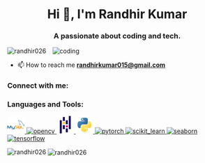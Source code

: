 <h1 align="center">Hi 👋, I'm Randhir Kumar</h1>
<h3 align="center">A passionate about coding and tech.</h3>

<img align="right" alt="coding" width="400" src="https://camo.githubusercontent.com/45f38275a43c21d597af89d2576204d3f4668ae29d0e09f8005421ad7746ac23/68747470733a2f2f676174746f6e7765622e756b792e6564752f666163756c74792f6c69756d2f6d6c2f736c6964655f7374726964652e676966">
<p align="left"> <img src="https://komarev.com/ghpvc/?username=randhir026&label=Profile%20views&color=0e75b6&style=flat" alt="randhir026" /> </p>

- 📫 How to reach me **randhirkumar015@gmail.com**

<h3 align="left">Connect with me:</h3>
<p align="left">
</p>

<h3 align="left">Languages and Tools:</h3>
<p align="left"> <a href="https://www.mysql.com/" target="_blank" rel="noreferrer"> <img src="https://raw.githubusercontent.com/devicons/devicon/master/icons/mysql/mysql-original-wordmark.svg" alt="mysql" width="40" height="40"/> </a> <a href="https://opencv.org/" target="_blank" rel="noreferrer"> <img src="https://www.vectorlogo.zone/logos/opencv/opencv-icon.svg" alt="opencv" width="40" height="40"/> </a> <a href="https://pandas.pydata.org/" target="_blank" rel="noreferrer"> <img src="https://raw.githubusercontent.com/devicons/devicon/2ae2a900d2f041da66e950e4d48052658d850630/icons/pandas/pandas-original.svg" alt="pandas" width="40" height="40"/> </a> <a href="https://www.python.org" target="_blank" rel="noreferrer"> <img src="https://raw.githubusercontent.com/devicons/devicon/master/icons/python/python-original.svg" alt="python" width="40" height="40"/> </a> <a href="https://pytorch.org/" target="_blank" rel="noreferrer"> <img src="https://www.vectorlogo.zone/logos/pytorch/pytorch-icon.svg" alt="pytorch" width="40" height="40"/> </a> <a href="https://scikit-learn.org/" target="_blank" rel="noreferrer"> <img src="https://upload.wikimedia.org/wikipedia/commons/0/05/Scikit_learn_logo_small.svg" alt="scikit_learn" width="40" height="40"/> </a> <a href="https://seaborn.pydata.org/" target="_blank" rel="noreferrer"> <img src="https://seaborn.pydata.org/_images/logo-mark-lightbg.svg" alt="seaborn" width="40" height="40"/> </a> <a href="https://www.tensorflow.org" target="_blank" rel="noreferrer"> <img src="https://www.vectorlogo.zone/logos/tensorflow/tensorflow-icon.svg" alt="tensorflow" width="40" height="40"/> </a> </p>

<p><img align="left" src="https://github-readme-stats.vercel.app/api/top-langs?username=randhir026&show_icons=true&locale=en&layout=compact" alt="randhir026" /></p>

<p>&nbsp;<img align="center" src="https://github-readme-stats.vercel.app/api?username=randhir026&show_icons=true&locale=en" alt="randhir026" /></p>
